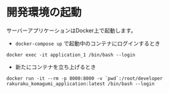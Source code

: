 # 開発環境の起動
サーバーアプリケーションはDocker上で起動します。

* `docker-compose up` で起動中のコンテナにログインするとき
```
docker exec -it application_1 /bin/bash --login
```

* 新たにコンテナを立ち上げるとき
```
docker run -it --rm -p 8000:8000 -v `pwd`:/root/developer rakuraku_komagumi_application:latest /bin/bash --login
```
